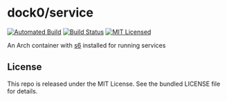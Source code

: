 dock0/service
=======

[![Automated Build](http://img.shields.io/badge/automated-build-green.svg)](https://hub.docker.com/r/dock0/service/)
[![Build Status](https://img.shields.io/circleci/project/dock0/service.svg)](https://circleci.com/gh/dock0/service)
[![MIT Licensed](http://img.shields.io/badge/license-MIT-green.svg)](https://tldrlegal.com/license/mit-license)

An Arch container with [s6](http://www.skarnet.org/software/s6/) installed for running services

## License

This repo is released under the MIT License. See the bundled LICENSE file for details.

